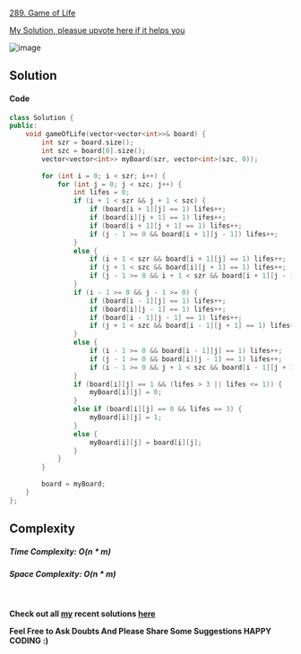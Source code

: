 [289. Game of Life](https://leetcode.com/problems/game-of-life/)

[My Solution, pleasue upvote here if it helps you](https://leetcode.com/problems/game-of-life/discuss/1938702/oror-100-Runtime-oror-Easy-oror-Complexity-Analysis-oror-C%2B%2B)


![image](https://assets.leetcode.com/users/images/a3f0c0ae-56bb-46e8-b19c-7014b66b373b_1649747401.7213168.png)


## **Solution**


#### **Code**  
```cpp
class Solution {
public:
    void gameOfLife(vector<vector<int>>& board) {
        int szr = board.size();
        int szc = board[0].size();
        vector<vector<int>> myBoard(szr, vector<int>(szc, 0));
        
        for (int i = 0; i < szr; i++) {
            for (int j = 0; j < szc; j++) {
                int lifes = 0;
                if (i + 1 < szr && j + 1 < szc) {
                    if (board[i + 1][j] == 1) lifes++;
                    if (board[i][j + 1] == 1) lifes++;
                    if (board[i + 1][j + 1] == 1) lifes++;
                    if (j - 1 >= 0 && board[i + 1][j - 1]) lifes++;
                }
                else {
                    if (i + 1 < szr && board[i + 1][j] == 1) lifes++;
                    if (j + 1 < szc && board[i][j + 1] == 1) lifes++;
                    if (j - 1 >= 0 && i + 1 < szr && board[i + 1][j - 1] == 1) lifes++;
                }
                if (i - 1 >= 0 && j - 1 >= 0) {
                    if (board[i - 1][j] == 1) lifes++;
                    if (board[i][j - 1] == 1) lifes++;
                    if (board[i - 1][j - 1] == 1) lifes++;
                    if (j + 1 < szc && board[i - 1][j + 1] == 1) lifes++;
                }
                else {
                    if (i - 1 >= 0 && board[i - 1][j] == 1) lifes++;
                    if (j - 1 >= 0 && board[i][j - 1] == 1) lifes++;
                    if (i - 1 >= 0 && j + 1 < szc && board[i - 1][j + 1] == 1) lifes++;
                }
                if (board[i][j] == 1 && (lifes > 3 || lifes <= 1)) {
                    myBoard[i][j] = 0;
                }
                else if (board[i][j] == 0 && lifes == 3) {
                    myBoard[i][j] = 1;
                }
                else {
                    myBoard[i][j] = board[i][j];
                }
            }
        }
        
        board = myBoard;
    }
};
```

## **Complexity**

##### Time Complexity: O(n * m)

##### Space Complexity:  O(n * m)


<br>

 __Check out all [my](https://leetcode.com/siddp6/) recent solutions [here](https://github.com/sidd6p/LeetCode)__

 
 __Feel Free to Ask Doubts
And Please Share Some Suggestions
HAPPY CODING :)__


